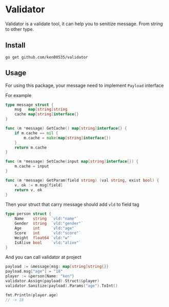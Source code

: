 # Validator

Validator is a validate tool, it can help you to senitize message. From string to other type.

## Install

```
go get github.com/ken00535/validator
```

## Usage

For using this package, your message need to implement `Payload` interface

For example

```go
type message struct {
	msg   map[string]string
	cache map[string]interface{}
}

func (m *message) GetCache() map[string]interface{} {
	if m.cache == nil {
		m.cache = make(map[string]interface{})
	}
	return m.cache
}

func (m *message) SetCache(input map[string]interface{}) {
	m.cache = input
}

func (m *message) GetParam(field string) (val string, exist bool) {
	v, ok := m.msg[field]
	return v, ok
}
```

Then your struct that carry message should add `vld` to field tag

```go
type person struct {
	Name    string  `vld:"name"`
	Gender  string  `vld:"gender"`
	Age     int     `vld:"age"`
	Score   int     `vld:"score"`
	Weight  float64 `vld:"w"`
	IsAlive bool    `vld:"alive"`
}
```

And you can call validator at project

```go
payload := &message{msg: map[string]string{}}
payload.msg["age"] = "18"
player := &person{Name: "ken"}
validator.Assign(payload).Struct(&player)
validator.Sanitize(payload).Params("age").ToInt()

fmt.Println(player.age)
// -> 18
```
